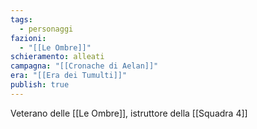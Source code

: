 ```yaml
---
tags:
  - personaggi
fazioni:
  - "[[Le Ombre]]"
schieramento: alleati
campagna: "[[Cronache di Aelan]]"
era: "[[Era dei Tumulti]]"
publish: true
---
```

Veterano delle [[Le Ombre]], istruttore della [[Squadra 4]]